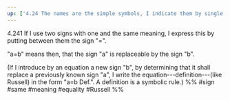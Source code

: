 ```yaml
---
up: ['4.24 The names are the simple symbols, I indicate them by single letters (x, y, z).']
---
```

4.241 If I use two signs with one and the same meaning, I express this by putting between them the sign "=".

"a=b" means then, that the sign "a" is replaceable by the sign "b".

(If I introduce by an equation a new sign "b", by determining that it shall replace a previously known sign "a", I write the equation---definition---(like Russell) in the form "a=b Def.". A definition is a symbolic rule.)
%%
#sign #same #meaning #equality #Russell %%